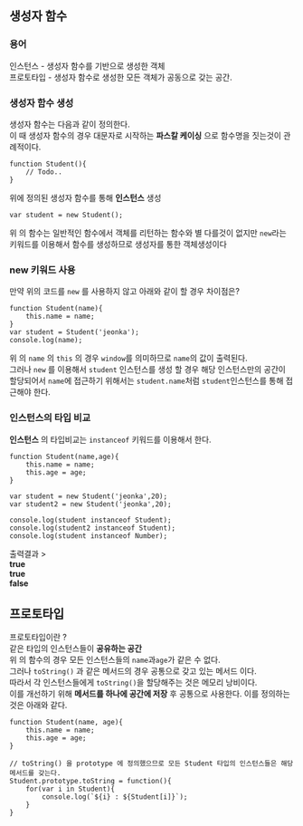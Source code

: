 ## 생성자 함수

### 용어
인스턴스 - 생성자 함수를 기반으로 생성한 객체  
프로토타입 - 생성자 함수로 생성한 모든 객체가 공동으로 갖는 공간.  

### 생성자 함수 생성
생성자 함수는 다음과 같이 정의한다.  
이 때 생성자 함수의 경우 대문자로 시작하는 **파스칼 케이싱** 으로 함수명을 짓는것이 관례적이다.  
```
function Student(){
	// Todo..
}
```
위에 정의된 생성자 함수를 통해 **인스턴스** 생성  
```
var student = new Student();
```

위 의 함수는 일반적인 함수에서 객체를 리턴하는 함수와 별 다를것이 없지만
`new`라는 키워드를 이용해서 함수를 생성하므로 생성자를 통한 객체생성이다  

### new 키워드 사용 

만약 위의 코드를 `new` 를 사용하지 않고 아래와 같이 할 경우 차이점은?  
```
function Student(name){
	this.name = name;
}
var student = Student('jeonka');
console.log(name);
```
위 의 `name` 의 `this` 의 경우 `window`를 의미하므로 `name`의 값이 출력된다.  
그러나 `new` 를 이용해서 `student` 인스턴스를 생성 할 경우 해당 인스턴스만의 공간이 할당되어서 `name`에 접근하기 위해서는 `student.name`처럼 `student`인스턴스를 통해 접근해야 한다.  


### 인스턴스의 타입 비교
**인스턴스** 의 타입비교는 `instanceof` 키워드를 이용해서 한다.  
```
function Student(name,age){
    this.name = name;
    this.age = age;
}

var student = new Student('jeonka',20);
var student2 = new Student('jeonka',20);

console.log(student instanceof Student);
console.log(student2 instanceof Student);
console.log(student instanceof Number);
```
출력결과 >   
**true  
true  
false**  

## 프로토타입

프로토타입이란 ?  
같은 타입의 인스턴스들이 **공유하는 공간**  
위 의 함수의 경우 모든 인스턴스들의 `name`과`age`가 같은 수 없다.  
그러나 `toString()` 과 같은 메서드의 경우 공통으로 갖고 있는 메서드 이다.  
따라서 각 인스턴스들에게 `toString()`을 할당해주는 것은 메모리 낭비이다.  
이를 개선하기 위해 **메서드를 하나에 공간에 저장** 후 공통으로 사용한다.
이를 정의하는 것은 아래와 같다.  
```
function Student(name, age){
	this.name = name;
	this.age = age;
}

// toString() 을 prototype 에 정의했으므로 모든 Student 타입의 인스턴스들은 해당 메서드를 갖는다.
Student.prototype.toString = function(){
	for(var i in Student){
		console.log(`${i} : ${Student[i]}`);
	}
}
```

